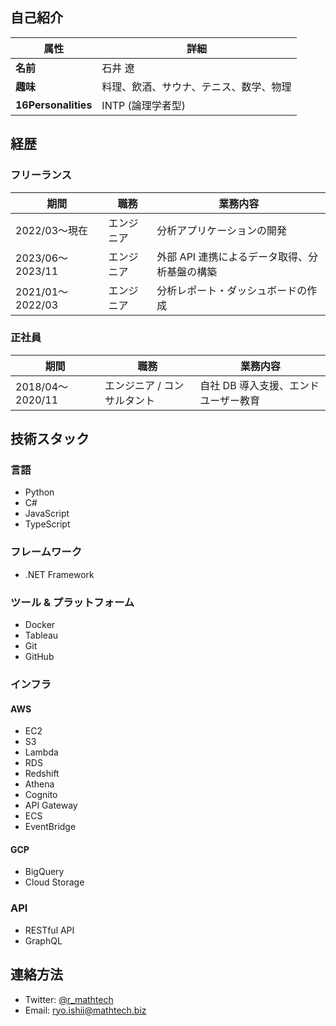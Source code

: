 ## 自己紹介

| **属性**            | **詳細**                               |
| ------------------- | -------------------------------------- |
| **名前**            | 石井 遼                                |
| **趣味**            | 料理、飲酒、サウナ、テニス、数学、物理 |
| **16Personalities** | INTP (論理学者型)                      |

## 経歴

### フリーランス

| **期間**         | **職務**   | **業務内容**                                  |
| ---------------- | ---------- | --------------------------------------------- |
| 2022/03〜現在    | エンジニア | 分析アプリケーションの開発                    |
| 2023/06〜2023/11 | エンジニア | 外部 API 連携によるデータ取得、分析基盤の構築 |
| 2021/01〜2022/03 | エンジニア | 分析レポート・ダッシュボードの作成            |

### 正社員

| **期間**         | **職務**                    | **業務内容**                         |
| ---------------- | --------------------------- | ------------------------------------ |
| 2018/04〜2020/11 | エンジニア / コンサルタント | 自社 DB 導入支援、エンドユーザー教育 |

## 技術スタック

### 言語

- Python
- C#
- JavaScript
- TypeScript

### フレームワーク

- .NET Framework

### ツール & プラットフォーム

- Docker
- Tableau
- Git
- GitHub

### インフラ

#### AWS

- EC2
- S3
- Lambda
- RDS
- Redshift
- Athena
- Cognito
- API Gateway
- ECS
- EventBridge

#### GCP

- BigQuery
- Cloud Storage

### API

- RESTful API
- GraphQL

## 連絡方法

- Twitter: [@r_mathtech](https://twitter.com/r_mathtech)
- Email: [ryo.ishii@mathtech.biz](mailto:ryo.ishii@mathtech.biz)
